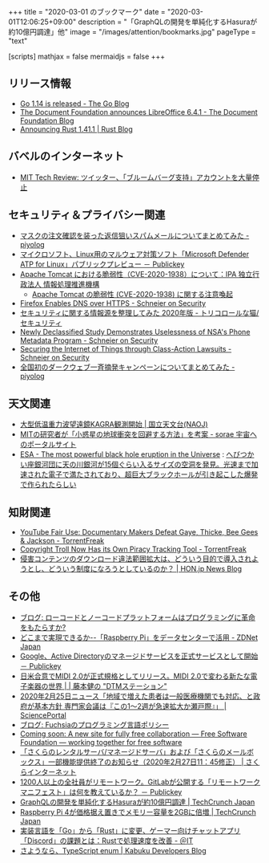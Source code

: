 +++
title = "2020-03-01 のブックマーク"
date =  "2020-03-01T12:06:25+09:00"
description = "「GraphQLの開発を単純化するHasuraが約10億円調達」他"
image = "/images/attention/bookmarks.jpg"
pageType = "text"

[scripts]
  mathjax = false
  mermaidjs = false
+++

## リリース情報

- [Go 1.14 is released - The Go Blog](https://blog.golang.org/go1.14)
- [The Document Foundation announces LibreOffice 6.4.1 - The Document Foundation Blog](https://blog.documentfoundation.org/blog/2020/02/27/libreoffice-641/)
- [Announcing Rust 1.41.1 | Rust Blog](https://blog.rust-lang.org/2020/02/27/Rust-1.41.1.html)

## バベルのインターネット

- [MIT Tech Review: ツイッター、「ブルームバーグ支持」アカウントを大量停止](https://www.technologyreview.jp/nl/twitter-has-suspended-70-pro-bloomberg-accounts-for-platform-manipulation/)

## セキュリティ＆プライバシー関連

- [マスクの注文確認を装った返信狙いスパムメールについてまとめてみた - piyolog](https://piyolog.hatenadiary.jp/entry/2020/02/25/061117)
- [マイクロソフト、Linux用のマルウェア対策ソフト「Microsoft Defender ATP for Linux」パブリックプレビュー － Publickey](https://www.publickey1.jp/blog/20/linuxmicrosoft_defender_atp_for_linux.html)
- [Apache Tomcat における脆弱性（CVE-2020-1938）について：IPA 独立行政法人 情報処理推進機構](https://www.ipa.go.jp/security/ciadr/vul/alert20200225.html)
    - [Apache Tomcat の脆弱性 (CVE-2020-1938) に関する注意喚起](https://www.jpcert.or.jp/at/2020/at200009.html)
- [Firefox Enables DNS over HTTPS - Schneier on Security](https://www.schneier.com/blog/archives/2020/02/firefox_enables.html)
- [セキュリティに関する情報源を整理してみた 2020年版 - トリコロールな猫/セキュリティ](https://security.nekotricolor.com/entry/my-news-source-about-information-security-2020)
- [Newly Declassified Study Demonstrates Uselessness of NSA's Phone Metadata Program - Schneier on Security](https://www.schneier.com/blog/archives/2020/02/newly_declassif.html)
- [Securing the Internet of Things through Class-Action Lawsuits - Schneier on Security](https://www.schneier.com/blog/archives/2020/02/securing_the_in.html)
- [全国初のダークウェブ一斉摘発キャンペーンについてまとめてみた - piyolog](https://piyolog.hatenadiary.jp/entry/2020/02/28/070150)

## 天文関連

- [大型低温重力波望遠鏡KAGRA観測開始 | 国立天文台(NAOJ)](https://www.nao.ac.jp/news/topics/2020/20200225-kagra.html)
- [MITの研究者が「小惑星の地球衝突を回避する方法」を考案 - sorae 宇宙へのポータルサイト](https://sorae.info/space/20200225-mit.html)
- [ESA - The most powerful black hole eruption in the Universe](http://www.esa.int/Science_Exploration/Space_Science/The_most_powerful_black_hole_eruption_in_the_Universe) : [へびつかい座銀河団に天の川銀河が15個ぐらい入るサイズの空洞を発見。光速まで加速された電子で満たされており、超巨大ブラックホールが引き起こした爆発で作られたらしい](https://news.local-group.jp/20200229.html#p01)

## 知財関連

- [YouTube Fair Use: Documentary Makers Defeat Gaye, Thicke, Bee Gees & Jackson - TorrentFreak](https://torrentfreak.com/youtube-fair-use-documentary-makers-defeat-gaye-thicke-bee-gees-jackson-200223/)
- [Copyright Troll Now Has its Own Piracy Tracking Tool - TorrentFreak](https://torrentfreak.com/copyright-troll-now-has-its-own-piracy-tracking-tool-200223/)
- [侵害コンテンツのダウンロード違法範囲拡大は、どういう目的で導入されようとし、どういう制度になろうとしているのか？ | HON.jp News Blog](https://hon.jp/news/1.0/0/28163)

## その他

- [ブログ: ローコードとノーコードプラットフォームはプログラミングに革命をもたらすか?](https://okuranagaimo.blogspot.com/2020/02/blog-post_24.html)
- [どこまで実現できるか--「Raspberry Pi」をデータセンターで活用 - ZDNet Japan](https://japan.zdnet.com/article/35149753/)
- [Google、Active Directoryのマネージドサービスを正式サービスとして開始 － Publickey](https://www.publickey1.jp/blog/20/googleactive_directory_1.html)
- [日米合意でMIDI 2.0が正式規格としてリリース。MIDI 2.0で変わる新たな電子楽器の世界 | | 藤本健の "DTMステーション"](https://www.dtmstation.com/archives/28653.html)
- [2020年2月25日ニュース「地域で増えた患者は一般医療機関でも対応、と政府が基本方針 専門家会議は『この1～2週が急速拡大か瀬戸際』」 | SciencePortal](https://scienceportal.jst.go.jp/news/newsflash_review/newsflash/2020/02/20200225_01.html)
- [ブログ: Fuchsiaのプログラミング言語ポリシー](https://okuranagaimo.blogspot.com/2020/02/fuchsia.html)
- [Coming soon: A new site for fully free collaboration — Free Software Foundation — working together for free software](https://www.fsf.org/blogs/sysadmin/coming-soon-a-new-site-for-fully-free-collaboration)
- [「さくらのレンタルサーバ/マネージドサーバ」および「さくらのメールボックス」一部機能提供終了のお知らせ（2020年2月27日11：45修正） | さくらインターネット](https://www.sakura.ad.jp/information/announcements/2020/02/27/1968202805/)
- [1200人以上の全社員がリモートワーク。GitLabが公開する「リモートワークマニフェスト」は何を教えているか？ － Publickey](https://www.publickey1.jp/blog/20/120066gitlab.html)
- [GraphQLの開発を単純化するHasuraが約10億円調達  |  TechCrunch Japan](https://jp.techcrunch.com/2020/02/27/2020-02-26-hasura-raises-9-9m-series-a-to-simplify-graphql-for-developers/)
- [Raspberry Pi 4が価格据え置きでメモリー容量を2GBに倍増  |  TechCrunch Japan](https://jp.techcrunch.com/2020/02/28/2020-02-28-the-raspberry-pi-4-gets-more-ram-for-35/)
- [実装言語を「Go」から「Rust」に変更、ゲーマー向けチャットアプリ「Discord」の課題とは：Rustで処理速度を改善 - ＠IT](https://www.atmarkit.co.jp/ait/articles/2002/10/news038.html)
- [さようなら、TypeScript enum | Kabuku Developers Blog](https://www.kabuku.co.jp/developers/good-bye-typescript-enum)
